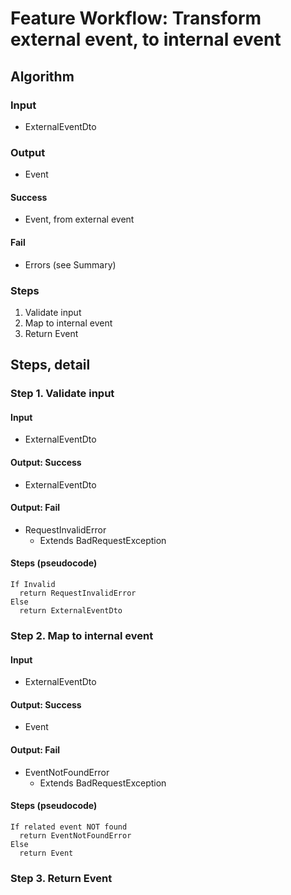 # Feature Workflow: Transform external event, to internal event

## Algorithm

### Input
- ExternalEventDto

### Output

- Event

#### Success

- Event, from external event

#### Fail

- Errors (see Summary)

### Steps

1. Validate input
2. Map to internal event
3. Return Event

## Steps, detail

### Step 1. Validate input

#### Input
- ExternalEventDto

#### Output: Success

- ExternalEventDto

#### Output: Fail

- RequestInvalidError
  - Extends BadRequestException

#### Steps (pseudocode)

```
If Invalid
  return RequestInvalidError
Else
  return ExternalEventDto
```

### Step 2. Map to internal event

#### Input
- ExternalEventDto

#### Output: Success

- Event

#### Output: Fail

- EventNotFoundError
  - Extends BadRequestException

#### Steps (pseudocode)

```
If related event NOT found
  return EventNotFoundError
Else
  return Event
```

### Step 3. Return Event

